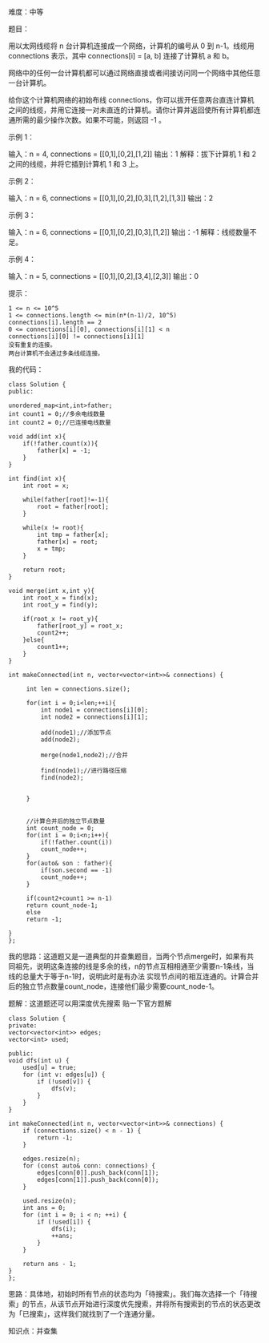 难度：中等

题目：

用以太网线缆将 n 台计算机连接成一个网络，计算机的编号从 0 到 n-1。线缆用 connections 表示，其中 connections[i] = [a, b] 连接了计算机 a 和 b。

网络中的任何一台计算机都可以通过网络直接或者间接访问同一个网络中其他任意一台计算机。

给你这个计算机网络的初始布线 connections，你可以拔开任意两台直连计算机之间的线缆，并用它连接一对未直连的计算机。请你计算并返回使所有计算机都连通所需的最少操作次数。如果不可能，则返回 -1 。 

 

示例 1：

输入：n = 4, connections = [[0,1],[0,2],[1,2]]
输出：1
解释：拔下计算机 1 和 2 之间的线缆，并将它插到计算机 1 和 3 上。

示例 2：

输入：n = 6, connections = [[0,1],[0,2],[0,3],[1,2],[1,3]]
输出：2

示例 3：

输入：n = 6, connections = [[0,1],[0,2],[0,3],[1,2]]
输出：-1
解释：线缆数量不足。

示例 4：

输入：n = 5, connections = [[0,1],[0,2],[3,4],[2,3]]
输出：0

 

提示：

    1 <= n <= 10^5
    1 <= connections.length <= min(n*(n-1)/2, 10^5)
    connections[i].length == 2
    0 <= connections[i][0], connections[i][1] < n
    connections[i][0] != connections[i][1]
    没有重复的连接。
    两台计算机不会通过多条线缆连接。
    
  
  我的代码：
 
 
 
  
    class Solution {
    public:
    
    unordered_map<int,int>father;
    int count1 = 0;//多余电线数量
    int count2 = 0;//已连接电线数量

    void add(int x){
        if(!father.count(x)){
            father[x] = -1;
        }
    }

    int find(int x){
        int root = x;

        while(father[root]!=-1){
            root = father[root];
        }

        while(x != root){
            int tmp = father[x];
            father[x] = root;
            x = tmp;
        }

        return root;
    }

    void merge(int x,int y){
        int root_x = find(x);
        int root_y = find(y);

        if(root_x != root_y){
            father[root_y] = root_x;
            count2++;
        }else{
            count1++;
        }
    }

    int makeConnected(int n, vector<vector<int>>& connections) {

         int len = connections.size();

         for(int i = 0;i<len;++i){
             int node1 = connections[i][0];
             int node2 = connections[i][1];

             add(node1);//添加节点
             add(node2);

             merge(node1,node2);//合并

             find(node1);//进行路径压缩
             find(node2);


         }

         
         //计算合并后的独立节点数量
         int count_node = 0;
         for(int i = 0;i<n;i++){
             if(!father.count(i))
             count_node++;
         }
         for(auto& son : father){
             if(son.second == -1)
             count_node++;
         }

         if(count2+count1 >= n-1)
         return count_node-1;
         else
         return -1;

    }
    };
    
    

我的思路：这道题又是一道典型的并查集题目，当两个节点merge时，如果有共同祖先，说明这条连接的线是多余的线，n的节点互相相通至少需要n-1条线，当线的总量大于等于n-1时，说明此时是有办法
实现节点间的相互连通的。计算合并后的独立节点数量count_node，连接他们最少需要count_node-1。


题解：这道题还可以用深度优先搜索
贴一下官方题解


    class Solution {
    private:
    vector<vector<int>> edges;
    vector<int> used;

    public:
    void dfs(int u) {
        used[u] = true;
        for (int v: edges[u]) {
            if (!used[v]) {
                dfs(v);
            }
        }
    }
    
    int makeConnected(int n, vector<vector<int>>& connections) {
        if (connections.size() < n - 1) {
            return -1;
        }

        edges.resize(n);
        for (const auto& conn: connections) {
            edges[conn[0]].push_back(conn[1]);
            edges[conn[1]].push_back(conn[0]);
        }
        
        used.resize(n);
        int ans = 0;
        for (int i = 0; i < n; ++i) {
            if (!used[i]) {
                dfs(i);
                ++ans;
            }
        }
        
        return ans - 1;
    }
    };

思路：具体地，初始时所有节点的状态均为「待搜索」。我们每次选择一个「待搜索」的节点，从该节点开始进行深度优先搜索，并将所有搜索到的节点的状态更改为「已搜索」，这样我们就找到了一个连通分量。

知识点：并查集




